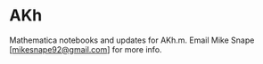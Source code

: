 # AKh
Mathematica notebooks and updates for AKh.m.
Email Mike Snape [mikesnape92@gmail.com] for more info.
